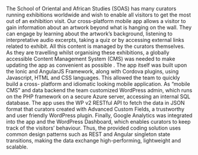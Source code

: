 The School of Oriental and African Studies (SOAS) has many curators running exhibitions worldwide and wish to enable all visitors to get the most out of an exhibition visit.
Our cross-platform mobile app allows a visitor to gain information about an artwork beyond what is hanging on the wall. They can engage by learning about the artwork’s background, listening to interpretative audio excerpts, taking a quiz or by accessing external links related to exhibit.
All this content is managed by the curators themselves. As they are travelling whilst organising these exhibitions, a globally accessible Content Management System (CMS) was needed to make updating the app as convenient as possible .
The app itself was built upon the Ionic and AngularJS Framework, along with Cordova plugins, using Javascript, HTML and CSS languages. This allowed the team to quickly build a cross- platform and idiomatic looking mobile application. As “mobile CMS” and data backend the team customized WordPress admin, which runs on the PHP framework on a secure Azure server, accessing an internal SQL database. The app uses the WP v2 RESTful API to fetch the data in JSON format that curators created with Advanced Custom Fields, a trustworthy and user friendly WordPress plugin.
Finally, Google Analytics was integrated into the app and the WordPress Dashboard, which enables curators to keep track of the visitors’ behaviour.
Thus, the provided coding solution uses common design patterns such as REST and Angular singleton state transitions, making the data exchange high-performing, lightweight and scalable.
